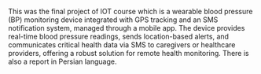 This was the final project of IOT course which is a wearable blood pressure (BP) monitoring device integrated with GPS tracking and an SMS notification system, managed through a mobile app. 
The device provides real-time blood pressure readings, sends location-based alerts, and communicates critical health data via SMS to caregivers or healthcare providers, offering a robust solution for remote health monitoring.
There is also a report in Persian language.

